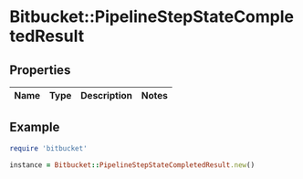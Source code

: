 # Bitbucket::PipelineStepStateCompletedResult

## Properties

| Name | Type | Description | Notes |
| ---- | ---- | ----------- | ----- |

## Example

```ruby
require 'bitbucket'

instance = Bitbucket::PipelineStepStateCompletedResult.new()
```

